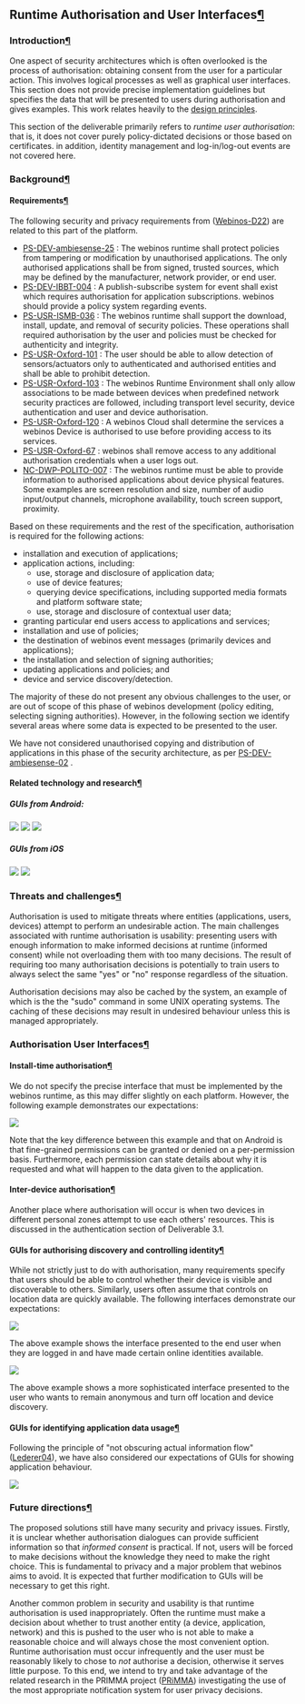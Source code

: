 Runtime Authorisation and User Interfaces[¶](#Runtime-Authorisation-and-User-Interfaces)
----------------------------------------------------------------------------------------

### Introduction[¶](#Introduction)

One aspect of security architectures which is often overlooked is the
process of authorisation: obtaining consent from the user for a
particular action. This involves logical processes as well as graphical
user interfaces. This section does not provide precise implementation
guidelines but specifies the data that will be presented to users during
authorisation and gives examples. This work relates heavily to the
[design principles](design%20principles.html).

This section of the deliverable primarily refers to *runtime user
authorisation*: that is, it does not cover purely policy-dictated
decisions or those based on certificates. in addition, identity
management and log-in/log-out events are not covered here.

### Background[¶](#Background)

#### Requirements[¶](#Requirements)

The following security and privacy requirements from
([Webinos-D22](Webinos-D22.html)) are related to this part of the
platform.

-   [PS-DEV-ambiesense-25](/wp2-2/wiki/DeliverableVersionAll#PS-DEV-ambiesense-25)
    : The webinos runtime shall protect policies from tampering or
    modification by unauthorised applications. The only authorised
    applications shall be from signed, trusted sources, which may be
    defined by the manufacturer, network provider, or end user.
-   [PS-DEV-IBBT-004](/wp2-2/wiki/DeliverableVersionAll#PS-DEV-IBBT-004)
    : A publish-subscribe system for event shall exist which requires
    authorisation for application subscriptions. webinos should provide
    a policy system regarding events.
-   [PS-USR-ISMB-036](/wp2-2/wiki/DeliverableVersionAll#PS-USR-ISMB-036)
    : The webinos runtime shall support the download, install, update,
    and removal of security policies. These operations shall required
    authorisation by the user and policies must be checked for
    authenticity and integrity.
-   [PS-USR-Oxford-101](/wp2-2/wiki/DeliverableVersionAll#PS-USR-Oxford-101)
    : The user should be able to allow detection of sensors/actuators
    only to authenticated and authorised entities and shall be able to
    prohibit detection.
-   [PS-USR-Oxford-103](/wp2-2/wiki/DeliverableVersionAll#PS-USR-Oxford-103)
    : The webinos Runtime Environment shall only allow associations to
    be made between devices when predefined network security practices
    are followed, including transport level security, device
    authentication and user and device authorisation.
-   [PS-USR-Oxford-120](/wp2-2/wiki/DeliverableVersionAll#PS-USR-Oxford-120)
    : A webinos Cloud shall determine the services a webinos Device is
    authorised to use before providing access to its services.
-   [PS-USR-Oxford-67](/wp2-2/wiki/DeliverableVersionAll#PS-USR-Oxford-67)
    : webinos shall remove access to any additional authorisation
    credentials when a user logs out.
-   [NC-DWP-POLITO-007](/wp2-2/wiki/DeliverableVersionAll#NC-DWP-POLITO-007)
    : The webinos runtime must be able to provide information to
    authorised applications about device physical features. Some
    examples are screen resolution and size, number of audio
    input/output channels, microphone availability, touch screen
    support, proximity.

Based on these requirements and the rest of the specification,
authorisation is required for the following actions:

-   installation and execution of applications;
-   application actions, including:
    -   use, storage and disclosure of application data;
    -   use of device features;
    -   querying device specifications, including supported media
        formats and platform software state;
    -   use, storage and disclosure of contextual user data;
-   granting particular end users access to applications and services;
-   installation and use of policies;
-   the destination of webinos event messages (primarily devices and
    applications);
-   the installation and selection of signing authorities;
-   updating applications and policies; and
-   device and service discovery/detection.

The majority of these do not present any obvious challenges to the user,
or are out of scope of this phase of webinos development (policy
editing, selecting signing authorities). However, in the following
section we identify several areas where some data is expected to be
presented to the user.

We have not considered unauthorised copying and distribution of
applications in this phase of the security architecture, as per
[PS-DEV-ambiesense-02](/wp2-2/wiki/DeliverableVersionAll#PS-DEV-ambiesense-02)
.

#### Related technology and research[¶](#Related-technology-and-research)

##### GUIs from Android:

![](android-install-authZ.png) ![](android-Location-security.png)
![](android-Permissions.png)

##### GUIs from iOS

![](iPhone-location-authZ.png) ![](iPhone-settings.png)

### Threats and challenges[¶](#Threats-and-challenges)

Authorisation is used to mitigate threats where entities (applications,
users, devices) attempt to perform an undesirable action. The main
challenges associated with runtime authorisation is usability:
presenting users with enough information to make informed decisions at
runtime (informed consent) while not overloading them with too many
decisions. The result of requiring too many authorisation decisions is
potentially to train users to always select the same "yes" or "no"
response regardless of the situation.

Authorisation decisions may also be cached by the system, an example of
which is the the "sudo" command in some UNIX operating systems. The
caching of these decisions may result in undesired behaviour unless this
is managed appropriately.

### Authorisation User Interfaces[¶](#Authorisation-User-Interfaces)

#### Install-time authorisation[¶](#Install-time-authorisation)

We do not specify the precise interface that must be implemented by the
webinos runtime, as this may differ slightly on each platform. However,
the following example demonstrates our expectations:

![](authorisation-install-app-webinos.jpg)

Note that the key difference between this example and that on Android is
that fine-grained permissions can be granted or denied on a
per-permission basis. Furthermore, each permission can state details
about why it is requested and what will happen to the data given to the
application.

#### Inter-device authorisation[¶](#Inter-device-authorisation)

Another place where authorisation will occur is when two devices in
different personal zones attempt to use each others' resources. This is
discussed in the authentication section of Deliverable 3.1.

#### GUIs for authorising discovery and controlling identity[¶](#GUIs-for-authorising-discovery-and-controlling-identity)

While not strictly just to do with authorisation, many requirements
specify that users should be able to control whether their device is
visible and discoverable to others. Similarly, users often assume that
controls on location data are quickly available. The following
interfaces demonstrate our expectations:

![](i-am-dropdown-logged-in.png)

The above example shows the interface presented to the end user when
they are logged in and have made certain online identities available.

![](i-am-dropdown-anon-further-options.png)

The above example shows a more sophisticated interface presented to the
user who wants to remain anonymous and turn off location and device
discovery.

#### GUIs for identifying application data usage[¶](#GUIs-for-identifying-application-data-usage)

Following the principle of "not obscuring actual information flow"
([Lederer04](Lederer04.html)), we have also considered our expectations
of GUIs for showing application behaviour.

![](access-control-history.png)

### Future directions[¶](#Future-directions)

The proposed solutions still have many security and privacy issues.
Firstly, it is unclear whether authorisation dialogues can provide
sufficient information so that *informed consent* is practical. If not,
users will be forced to make decisions without the knowledge they need
to make the right choice. This is fundamental to privacy and a major
problem that webinos aims to avoid. It is expected that further
modification to GUIs will be necessary to get this right.

Another common problem in security and usability is that runtime
authorisation is used inappropriately. Often the runtime must make a
decision about whether to trust another entity (a device, application,
network) and this is pushed to the user who is not able to make a
reasonable choice and will always chose the most convenient option.
Runtime authorisation must occur infrequently and the user must be
reasonably likely to chose to *not* authorise a decision, otherwise it
serves little purpose. To this end, we intend to try and take advantage
of the related research in the PRIMMA project ([PRiMMA](PRiMMA.html))
investigating the use of the most appropriate notification system for
user privacy decisions.

